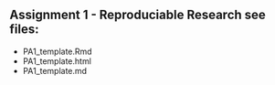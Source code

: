 ## Assignment 1 - Reproduciable Research see files:

- PA1_template.Rmd
- PA1_template.html
- PA1_template.md

